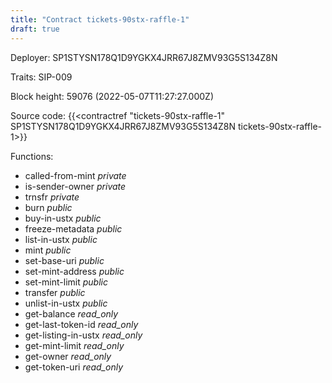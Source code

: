 ```yaml
---
title: "Contract tickets-90stx-raffle-1"
draft: true
---
```

Deployer: SP1STYSN178Q1D9YGKX4JRR67J8ZMV93G5S134Z8N

Traits:
SIP-009 



Block height: 59076 (2022-05-07T11:27:27.000Z)

Source code: {{<contractref "tickets-90stx-raffle-1" SP1STYSN178Q1D9YGKX4JRR67J8ZMV93G5S134Z8N tickets-90stx-raffle-1>}}

Functions:

* called-from-mint _private_
* is-sender-owner _private_
* trnsfr _private_
* burn _public_
* buy-in-ustx _public_
* freeze-metadata _public_
* list-in-ustx _public_
* mint _public_
* set-base-uri _public_
* set-mint-address _public_
* set-mint-limit _public_
* transfer _public_
* unlist-in-ustx _public_
* get-balance _read_only_
* get-last-token-id _read_only_
* get-listing-in-ustx _read_only_
* get-mint-limit _read_only_
* get-owner _read_only_
* get-token-uri _read_only_
